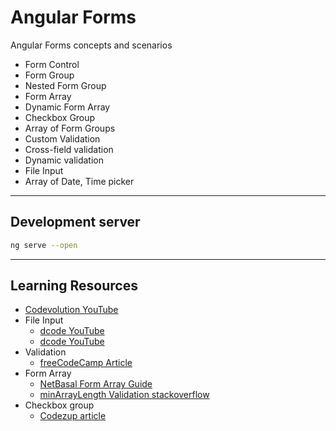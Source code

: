 # Angular Forms

Angular Forms concepts and scenarios

- Form Control
- Form Group
- Nested Form Group
- Form Array
- Dynamic Form Array
- Checkbox Group
- Array of Form Groups
- Custom Validation
- Cross-field validation
- Dynamic validation
- File Input
- Array of Date, Time picker

---

## Development server

```bash
ng serve --open
```

---

## Learning Resources

- [Codevolution YouTube](https://www.youtube.com/playlist?list=PLC3y8-rFHvwhwL-XH04cHOpJnkgRKykFi)
- File Input
  - [dcode YouTube](https://www.youtube.com/watch?v=VElnT8EoEEM)
  - [dcode YouTube](https://www.youtube.com/watch?v=T3PDgtliezo)
- Validation
  - [freeCodeCamp Article](https://www.freecodecamp.org/news/how-to-validate-angular-reactive-forms/)
- Form Array
  - [NetBasal Form Array Guide](https://netbasal.com/angular-reactive-forms-the-ultimate-guide-to-formarray-3adbe6b0b61a)
  - [minArrayLength Validation stackoverflow](https://stackoverflow.com/questions/42184800/how-to-validate-formarray-length-in-angular2)
- Checkbox group
  - [Codezup article](https://codezup.com/angular-9-10-checkbox-and-multi-checkboxes-example/)